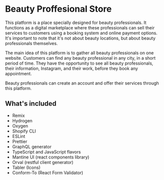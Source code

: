 # Beauty Proffesional Store

This platform is a place specially designed for beauty professionals. It functions as a digital marketplace where these professionals can sell their services to customers using a booking system and online payment options. It's important to note that it's not about beauty locations, but about beauty professionals themselves.

The main idea of this platform is to gather all beauty professionals on one website. Customers can find any beauty professional in any city, in a short period of time. They have the opportunity to see all beauty professionals, their information, Instagram, and their work, before they book any appointment.

Beauty professionals can create an account and offer their services through this platform.

## What's included

- Remix
- Hydrogen
- Oxygen
- Shopify CLI
- ESLint
- Prettier
- GraphQL generator
- TypeScript and JavaScript flavors
- Mantine UI (react components library)
- Orval (restful client generator)
- Tabler (Icons)
- Conform-To (React Form Validator)
